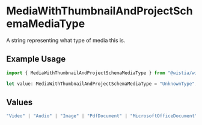 # MediaWithThumbnailAndProjectSchemaMediaType

A string representing what type of media this is.

## Example Usage

```typescript
import { MediaWithThumbnailAndProjectSchemaMediaType } from "@wistia/wistia-api-client/models";

let value: MediaWithThumbnailAndProjectSchemaMediaType = "UnknownType";
```

## Values

```typescript
"Video" | "Audio" | "Image" | "PdfDocument" | "MicrosoftOfficeDocument" | "Swf" | "UnknownType"
```